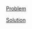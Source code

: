 [Problem](https://leetcode.com/problems/search-a-2d-matrix)

[Solution](https://leetcode.com/problems/search-a-2d-matrix/solutions/3293592/74-search-a-2d-matrix-simple-solution)
